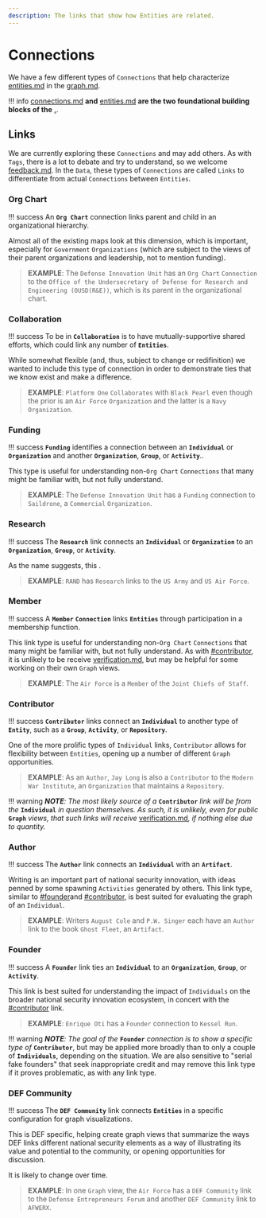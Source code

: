 ```yaml
---
description: The links that show how Entities are related.
---
```


# Connections

We have a few different types of `Connections` that help characterize [entities.md](entities.md "mention") in the [graph.md](../graph.md "mention").

!!! info
	[connections.md](connections.md "mention") **and** [entities.md](entities.md "mention") **are the two foundational building blocks of the** [.](./ "mention").


## Links

We are currently exploring these `Connections` and may add others. As with `Tags`, there is a lot to debate and try to understand, so we welcome [feedback.md](../../feedback.md "mention"). In the `Data`, these types of `Connections` are called `Links` to differentiate from actual `Connections` between `Entities`.

### Org Chart

!!! success
	An **`Org Chart`** connection links parent and child in an organizational hierarchy.&#x20;


Almost all of the existing maps look at this dimension, which is important, especially for `Government` `Organizations` (which are subject to the views of their parent organizations and leadership, not to mention funding).

> **EXAMPLE**: The `Defense Innovation Unit` has an `Org Chart` `Connection` to the `Office of the Undersecretary of Defense for Research and Engineering (OUSD(R&E))`, which is its parent in the organizational chart.

### Collaboration

!!! success
	To be in **`Collaboration`** is to have mutually-supportive shared efforts, which could link any number of **`Entities`**.


While somewhat flexible (and, thus, subject to change or redifinition) we wanted to include this type of connection in order to demonstrate ties that we know exist and make a difference.

> **EXAMPLE**: `Platform One` `Collaborates` with `Black Pearl` even though the prior is an `Air Force` `Organization` and the latter is a `Navy` `Organization`.

### Funding

!!! success
	**`Funding`** identifies a connection between an **`Individual`** or **`Organization`** and another **`Organization`**, **`Group`**, or **`Activity`**..


This type is useful for understanding non-`Org Chart` `Connections` that many might be familiar with, but not fully understand.

> **EXAMPLE**: The `Defense Innovation Unit` has a `Funding` connection to `Saildrone`, a `Commercial` `Organization`.

### Research

!!! success
	The **`Research`** link connects an **`Individual`** or **`Organization`** to an **`Organization`**, **`Group`**, or **`Activity`**.


As the name suggests, this .

> **EXAMPLE**: `RAND` has `Research` links to the `US Army` and `US Air Force`.

### Member

!!! success
	A **`Member`** **`Connection`** links **`Entities`** through participation in a membership function.


This link type is useful for understanding non-`Org Chart` `Connections` that many might be familiar with, but not fully understand. As with [#contributor](connections.md#contributor "mention"), it is unlikely to be receive [verification.md](verification.md "mention"), but may be helpful for some working on their own `Graph` views.

> **EXAMPLE**: The `Air Force` is a `Member` of the `Joint Chiefs of Staff`.

### Contributor

!!! success
	**`Contributor`** links connect an **`Individual`** to another type of **`Entity`**, such as a **`Group`**, **`Activity`**, or **`Repository`**.


One of the more prolific types of `Individual` links, `Contributor` allows for flexibility between `Entities`, opening up a number of different `Graph` opportunities.

> **EXAMPLE**: As an `Author`,  `Jay Long` is also a `Contributor` to the `Modern War Institute`, an `Organization` that maintains a `Repository`.

!!! warning
	_**NOTE**: The most likely source of a_ **`Contributor`** _link will be from the_ **`Individual`** _in question themselves. As such, it is unlikely, even for public_  **`Graph`** _views, that such links will receive_ [verification.md](verification.md "mention")_, if nothing else due to quantity._&#x20;


### Author

!!! success
	The **`Author`** link connects an **`Individual`** with an **`Artifact`**.


Writing is an important part of national security innovation, with ideas penned by some spawning `Activities` generated by others. This link type, similar to [#founder](connections.md#founder "mention")and [#contributor](connections.md#contributor "mention"), is best suited for evaluating the graph of an `Individual`.

> **EXAMPLE**: Writers `August Cole` and `P.W. Singer` each have an `Author` link to the book `Ghost Fleet`, an `Artifact`.

### Founder

!!! success
	A **`Founder`** link ties an **`Individual`** to an **`Organization`**, **`Group`**, or **`Activity`**.


This link is best suited for understanding the impact of `Individuals` on the broader national security innovation ecosystem, in concert with the [#contributor](connections.md#contributor "mention") link.

> **EXAMPLE**: `Enrique Oti` has a `Founder` connection to `Kessel Run`.

!!! warning
	_**NOTE**: The goal of the_ **`Founder`** _connection is to show a specific type of_ **`Contributor`**, but may be applied more broadly than to only a couple of **`Individuals`**, depending on the situation. We are also sensitive to "serial fake founders" that seek inappropriate credit and may remove this link type if it proves problematic, as with any link type.


### DEF Community

!!! success
	The **`DEF Community`** link connects **`Entities`** in a specific configuration for graph visualizations.&#x20;


This is DEF specific, helping create graph views that summarize the ways DEF links different national security elements as a way of illustrating its value and potential to the community, or opening opportunities for discussion.&#x20;

It is likely to change over time.

> **EXAMPLE**: In one `Graph` view, the `Air Force` has a `DEF Community` link to the `Defense Entrepreneurs Forum` and another `DEF Community` link to `AFWERX`.
